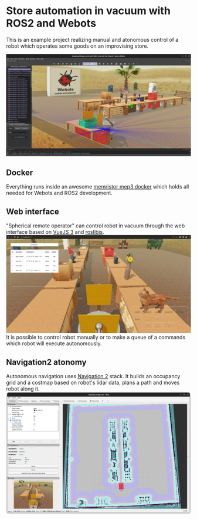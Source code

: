 # Store automation in vacuum with ROS2 and Webots
This is an example project realizing manual and atonomous control of a robot which operates some goods on an improvising store.

![](store_automation_web/src/assets/webots_view.png)

## Docker
Everything runs inside an awesome [memristor mep3 docker](https://github.com/memristor/mep3/tree/main/docker) which holds all needed for Webots and ROS2 development.

## Web interface
"Spherical remote operator" can control robot in vacuum through the web interface based on [VueJS 3](https://v3.ru.vuejs.org/) and [roslibjs](http://wiki.ros.org/roslibjs).
![](store_automation_web/src/assets/web_interface.png)
It is possible to control robot manually or to make a queue of a commands which robot will execute autonomously.

## Navigation2 atonomy
Autonomous navigation uses [Navigation 2](https://navigation.ros.org/) stack. It builds an occupancy grid and a costmap based on robot's lidar data, plans a path and moves robot along it.
![](store_automation_web/src/assets/rviz.png)